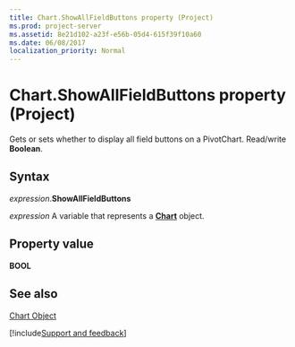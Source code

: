 ```yaml
---
title: Chart.ShowAllFieldButtons property (Project)
ms.prod: project-server
ms.assetid: 8e21d102-a23f-e56b-05d4-615f39f10a60
ms.date: 06/08/2017
localization_priority: Normal
---
```



# Chart.ShowAllFieldButtons property (Project)
Gets or sets whether to display all field buttons on a PivotChart. Read/write  **Boolean**.

## Syntax

_expression_.**ShowAllFieldButtons**

_expression_ A variable that represents a **[Chart](Project.Chart.md)** object.


## Property value

 **BOOL**


## See also


[Chart Object](Project.chart.md)

[!include[Support and feedback](~/includes/feedback-boilerplate.md)]